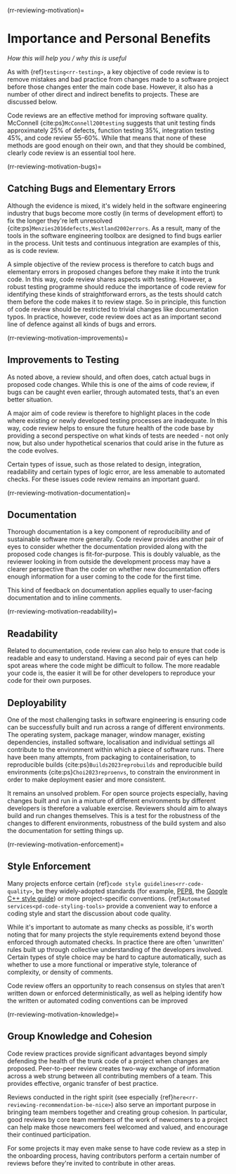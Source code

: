 (rr-reviewing-motivation)=
# Importance and Personal Benefits

*How this will help you / why this is useful*

As with {ref}`testing<rr-testing>`, a key objective of code review is to remove mistakes and bad practice from changes made to a software project before those changes enter the main code base.
However, it also has a number of other direct and indirect benefits to projects. These are discussed below.

Code reviews are an effective method for improving software quality.
McConnell {cite:ps}`McConnell200testing` suggests that unit testing finds approximately 25% of defects, function testing 35%, integration testing 45%, and code review 55-60%.
While that means that none of these methods are good enough on their own, and that they should be combined, clearly code review is an essential tool here.

(rr-reviewing-motivation-bugs)=
## Catching Bugs and Elementary Errors

Although the evidence is mixed, it's widely held in the software engineering industry that bugs become more costly (in terms of development effort) to fix the longer they're left unresolved {cite:ps}`Menzies2016defects,Westland2002errors`.
As a result, many of the tools in the software engineering toolbox are designed to find bugs earlier in the process.
Unit tests and continuous integration are examples of this, as is code review.

A simple objective of the review process is therefore to catch bugs and elementary errors in proposed changes before they make it into the trunk code.
In this way, code review shares aspects with testing.
However, a robust testing programme should reduce the importance of code review for identifying these kinds of straightforward errors, as the tests should catch them before the code makes it to review stage.
So in principle, this function of code review should be restricted to trivial changes like documentation typos. In practice, however, code review does act as an important second line of defence against all kinds of bugs and errors.

(rr-reviewing-motivation-improvements)=
## Improvements to Testing

As noted above, a review should, and often does, catch actual bugs in proposed code changes.
While this is one of the aims of code review, if bugs can be caught even earlier, through automated tests, that's an even better situation.

A major aim of code review is therefore to highlight places in the code where existing or newly developed testing processes are inadequate.
In this way, code review helps to ensure the future health of the code base by providing a second perspective on what kinds of tests are needed - not only now, but also under hypothetical scenarios that could arise in the future as the code evolves.

Certain types of issue, such as those related to design, integration, readability and certain types of logic error, are less amenable to automated checks.
For these issues code review remains an important guard.

(rr-reviewing-motivation-documentation)=
## Documentation

<!--SiccarPoint notes a whole section on documentation is justified in the book!-->
Thorough documentation<!--reference goes here once section exists--> is a key component of reproducibility and of sustainable software more generally.
Code review provides another pair of eyes to consider whether the documentation provided along with the proposed code changes is fit-for-purpose.
This is doubly valuable, as the reviewer looking in from outside the development process may have a clearer perspective than the coder on whether new documentation offers enough information for a user coming to the code for the first time.

This kind of feedback on documentation applies equally to user-facing documentation and to inline comments.

(rr-reviewing-motivation-readability)=
## Readability

Related to documentation, code review can also help to ensure that code is readable and easy to understand. Having a second pair of eyes can help spot areas where the code might be difficult to follow.
The more readable your code is, the easier it will be for other developers to reproduce your code for their own purposes.

## Deployability

One of the most challenging tasks in software engineering is ensuring code can be successfully built and run across a range of different environments.
The operating system, package manager, window manager, existing dependencies, installed software, localisation and individual settings all contribute to the environment within which a piece of software runs.
There have been many attempts, from packaging to containerisation, to reproducible builds {cite:ps}`Builds2023reprobuilds` and reproducible build environments {cite:ps}`Choi2023reproenvs`, to constrain the environment in order to make deployment easier and more consistent.

It remains an unsolved problem.
For open source projects especially, having changes built and run in a mixture of different environments by different developers is therefore a valuable exercise.
Reviewers should aim to always build and run changes themselves.
This is a test for the robustness of the changes to different environments, robustness of the build system and also the documentation for setting things up.

(rr-reviewing-motivation-enforcement)=
## Style Enforcement

Many projects enforce certain {ref}`code style guidelines<rr-code-quality>`, be they widely-adopted standards (for example, [PEP8](https://www.python.org/dev/peps/pep-0008/), the [Google C++ style guide](https://google.github.io/styleguide/cppguide.html)) or more project-specific conventions.
{ref}`Automated services<pd-code-styling-tools>` provide a convenient way to enforce a coding style and start the discussion about code quality.

While it's important to automate as many checks as possible, it's worth noting that for many projects the style requirements extend beyond those enforced through automated checks.
In practice there are often 'unwritten' rules built up through collective understanding of the developers involved.
Certain types of style choice may be hard to capture automatically, such as whether to use a more functional or imperative style, tolerance of complexity, or density of comments.

Code review offers an opportunity to reach consensus on styles that aren't written down or enforced deterministically, as well as helping identify how the written or automated coding conventions can be improved

(rr-reviewing-motivation-knowledge)=
## Group Knowledge and Cohesion

Code review practices provide significant advantages beyond simply defending the health of the trunk code of a project when changes are proposed.
Peer-to-peer review creates two-way exchange of information across a web strung between all contributing members of a team. This provides effective, organic transfer of best practice.

Reviews conducted in the right spirit (see especially {ref}`here<rr-reviewing-recommendation-be-nice>`) also serve an important purpose in bringing team members together and creating group cohesion.
In particular, good reviews by core team members of the work of newcomers to a project can help make those newcomers feel welcomed and valued, and encourage their continued participation.

For some projects it may even make sense to have code review as a step in the onboarding process, having contributors perform a certain number of reviews before they're invited to contribute in other areas.



